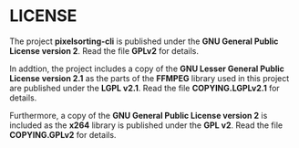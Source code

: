 # LICENSE

The project **pixelsorting-cli** is published under the **GNU General Public License version 2**. Read the file **GPLv2** for details.

In addtion, the project includes a copy of the **GNU Lesser General Public License version 2.1** as the parts of the **FFMPEG** library used in this project are published under the **LGPL v2.1**. Read the file **COPYING.LGPLv2.1** for details. 

Furthermore, a copy of the **GNU General Public License version 2** is included as the **x264** library is published under the **GPL v2**. Read the file **COPYING.GPLv2** for details.
